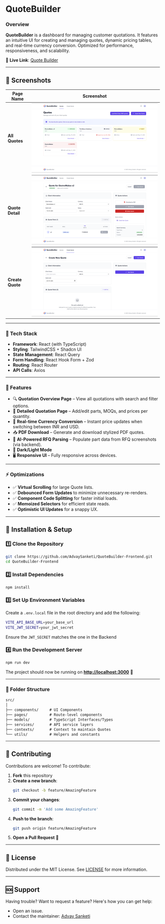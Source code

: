 # QuoteBuilder

### Overview

**QuoteBuilder** is a dashboard for managing customer quotations. It features an intuitive UI for creating and managing quotes, dynamic pricing tables, and real-time currency conversion. Optimized for performance, responsiveness, and scalability.

🚀 **Live Link**: [Quote Builder](https://quote-builder-advay.vercel.app/)

---

## 🎨 Screenshots

| Page Name          | Screenshot                              |
| ------------------ | --------------------------------------- |
| **All Quotes**     | ![All Quotes](content/all_quotes.png)      |
| **Quote Detail**   | ![Quote Detail](content/quote_details.png) |
| **Create Quote**  | ![Create Quote](content/create_quote.png) |

---

### 🔧 Tech Stack

- **Framework**: React (with TypeScript)
- **Styling**: TailwindCSS + Shadcn UI
- **State Management**: React Query
- **Form Handling**: React Hook Form + Zod
- **Routing**: React Router
- **API Calls**: Axios

---

### 🚀 Features

- 🔍 **Quotation Overview Page** – View all quotations with search and filter options.
- 📄 **Detailed Quotation Page** – Add/edit parts, MOQs, and prices per quantity.
- 💱 **Real-time Currency Conversion** – Instant price updates when switching between INR and USD.
- 📥 **PDF Download** – Generate and download stylized PDF quotes.
- 🧠 **AI-Powered RFQ Parsing** – Populate part data from RFQ screenshots (via backend).
- 🌙 **Dark/Light Mode**
- 🖥️ **Responsive UI** – Fully responsive across devices.

---

### ⚡ Optimizations

- ✅ **Virtual Scrolling** for large Quote lists.
- ✅ **Debounced Form Updates** to minimize unnecessary re-renders.
- ✅ **Component Code Splitting** for faster initial loads.
- ✅ **Memoized Selectors** for efficient state reads.
- ✅ **Optimistic UI Updates** for a snappy UX.

---

## 🚀 Installation & Setup

### 1️⃣ Clone the Repository

```sh
git clone https://github.com/AdvaySanketi/QuoteBuilder-Frontend.git
cd QuoteBuilder-Frontend
```

### 2️⃣ Install Dependencies

```sh
npm install
```

### 3️⃣ Set Up Environment Variables

Create a `.env.local` file in the root directory and add the following:

```sh
VITE_API_BASE_URL=your_base_url
VITE_JWT_SECRET=your_jwt_secret
```

Ensure the ```JWT_SECRET``` matches the one in the Backend

### 4️⃣ Run the Development Server

```sh
npm run dev
```

The project should now be running on **[http://localhost:3000](http://localhost:3000/)** 🚀

---

### 📁 Folder Structure

```
src/
│
├── components/     # UI Components
├── pages/          # Route-level components
├── models/         # TypeScript Interfaces/Types
├── services/       # API service layers
├── contexts/       # Context to maintain Quotes
└── utils/          # Helpers and constants
```

---

## 🤝 Contributing

Contributions are welcome! To contribute:

1. **Fork** this repository
2. **Create a new branch**:
   ```sh
   git checkout -b feature/AmazingFeature
   ```
3. **Commit your changes**:
   ```sh
   git commit -m 'Add some AmazingFeature'
   ```
4. **Push to the branch**:
   ```sh
   git push origin feature/AmazingFeature
   ```
5. **Open a Pull Request** 🚀

---

## 📝 License

Distributed under the MIT License. See [LICENSE](LICENSE) for more information.

---

## 🆘 Support

Having trouble? Want to request a feature? Here's how you can get help:

- Open an issue.
- Contact the maintainer: [Advay Sanketi](https://advay-sanketi-portfolio.vercel.app/)
